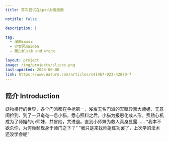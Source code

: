 ```yaml
---
title: 首次尝试在ipad上画漫画

notitle: false

description: |

tag:
  - 漫画comic
  - 少女风maiden
  - 黑白black and white

layout: project
image: /img/projects/slices.png
last-updated: 2023-06-08
link: https://www.nature.com/articles/s41467-023-42870-7
---
```


## 简介 Introduction
妖物横行的世界，各个门派都在争抢第一，岌岌无名门派的天赋异禀大师姐，无意间捡到、到了一只奄奄一息小猫，悉心照料之后，小猫为报恩化成人形。费劲心机成为了师姐的小师妹，共冒险，共进退。直到小师妹为救人真身显露......
“我本不欲杀你，为何频频现身于师门之下？”
“我只是来找师姐练功罢了，上次学的法术还没学会呢”
